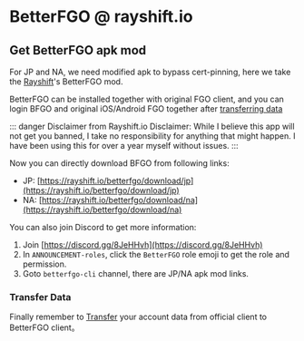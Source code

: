 # BetterFGO @ rayshift.io

## Get BetterFGO apk mod

For JP and NA, we need modified apk to bypass cert-pinning, here we take the [Rayshift](https://rayshift.io)'s BetterFGO mod.

BetterFGO can be installed together with original FGO client, and you can login BFGO and original iOS/Android FGO together after [transferring data](./transfer_data.md)

::: danger Disclaimer from Rayshift.io
Disclaimer: While I believe this app will not get you banned, I take no responsibility for anything that might happen. I have been using this for over a year myself without issues.
:::

Now you can directly download BFGO from following links:
- JP: [https://rayshift.io/betterfgo/download/jp](https://rayshift.io/betterfgo/download/jp)
- NA: [https://rayshift.io/betterfgo/download/na](https://rayshift.io/betterfgo/download/na)

You can also join Discord to get more information:
1. Join [https://discord.gg/8JeHHvh](https://discord.gg/8JeHHvh)
2. In `ANNOUNCEMENT-roles`, click the `BetterFGO` role emoji to get the role and permission.
3. Goto `betterfgo-cli` channel, there are JP/NA apk mod links.

### Transfer Data

Finally remember to [Transfer](./transfer_data.md) your account data from official client to BetterFGO client。
